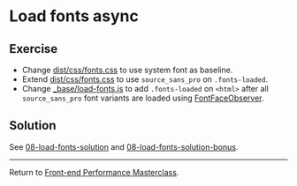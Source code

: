 # Load fonts async

## Exercise

* Change [dist/css/fonts.css](src/dist/css/fonts.css) to use system font as baseline.
* Extend [dist/css/fonts.css](src/dist/css/fonts.css) to use `source_sans_pro` on `.fonts-loaded`.
* Change [_base/load-fonts.js](src/_base/load-fonts.js) to add `.fonts-loaded` on `<html>` after all `source_sans_pro` font variants are loaded using [FontFaceObserver](https://github.com/bramstein/fontfaceobserver#how-to-use).

## Solution

See [08-load-fonts-solution](https://github.com/voorhoede/performance-masterclass-2018-10/tree/08-load-fonts-solution)
and [08-load-fonts-solution-bonus](https://github.com/voorhoede/performance-masterclass-2018-10/tree/08-load-fonts-solution-bonus).

---

Return to [Front-end Performance Masterclass](https://github.com/voorhoede/performance-masterclass-2018-10).

